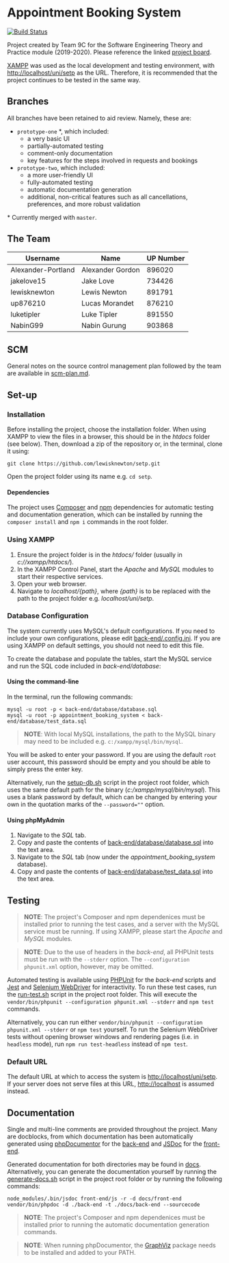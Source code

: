 # Appointment Booking System

[![Build Status](https://travis-ci.com/lewisknewton/setp.svg?token=Nzy7DNUpFaaGScwuwTpx&branch=master)](https://travis-ci.com/lewisknewton/setp)

Project created by Team 9C for the Software Engineering Theory and Practice module (2019-2020). Please reference the linked [project board](https://github.com/users/lewisknewton/projects/1).

[XAMPP](https://www.apachefriends.org/index.html) was used as the local development and testing environment, with [http://localhost/uni/setp](http://localhost/uni/setp) as the URL. Therefore, it is recommended that the project continues to be tested in the same way.

## Branches

All branches have been retained to aid review. Namely, these are:

* `prototype-one`  \*, which included:
  * a very basic UI
  * partially-automated testing
  * comment-only documentation
  * key features for the steps involved in requests and bookings
* `prototype-two`, which included:
  * a more user-friendly UI
  * fully-automated testing
  * automatic documentation generation
  * additional, non-critical features such as all cancellations, preferences, and more robust validation

\* Currently merged with `master`. 

## The Team

| Username           | Name             | UP Number |
|--------------------|------------------|-----------|
| Alexander-Portland | Alexander Gordon | 896020    |
| jakelove15         | Jake Love        | 734426    |
| lewisknewton       | Lewis Newton     | 891791    |
| up876210           | Lucas Morandet   | 876210    |
| luketipler         | Luke Tipler      | 891550    |
| NabinG99           | Nabin Gurung     | 903868    |

## SCM

General notes on the source control management plan followed by the team are available in [scm-plan.md](scm-plan.md).

## Set-up

### Installation 

Before installing the project, choose the installation folder. When using XAMPP to view the files in a browser, this should be in the *htdocs* folder (see below). Then, download a zip of the repository or, in the terminal, clone it using:

```
git clone https://github.com/lewisknewton/setp.git
```

Open the project folder using its name e.g. `cd setp`.

#### Dependencies

The project uses [Composer](https://getcomposer.org/) and [npm](https://www.npmjs.com/) dependencies for automatic testing and documentation generation, which can be installed by running the `composer install` and `npm i` commands in the root folder.

### Using XAMPP

1. Ensure the project folder is in the *htdocs/* folder (usually in *c://xampp/htdocs/*).
2. In the XAMPP Control Panel, start the *Apache* and *MySQL* modules to start their respective services.
3. Open your web browser.
4. Navigate to *localhost/{path}*, where *{path}* is to be replaced with the path to the project folder e.g. *localhost/uni/setp*.

### Database Configuration

The system currently uses MySQL's default configurations. If you need to include your own configurations, please edit [back-end/.config.ini](back-end/.config.ini). If you are using XAMPP on default settings, you should not need to edit this file.

To create the database and populate the tables, start the MySQL service and run the SQL code included in *back-end/database*:

#### Using the command-line

In the terminal, run the following commands:

```
mysql -u root -p < back-end/database/database.sql
mysql -u root -p appointment_booking_system < back-end/database/test_data.sql
```

> **NOTE**: With local MySQL installations, the path to the MySQL binary may need to be included e.g. `c:/xampp/mysql/bin/mysql`.

You will be asked to enter your password. If you are using the default `root` user account, this password should be empty and you should be able to simply press the enter key.

Alternatively, run the [setup-db.sh](setup-db.sh) script in the project root folder, which uses the same default path for the binary (*c:/xampp/mysql/bin/mysql*). This uses a blank password by default, which can be changed by entering your own in the quotation marks of the `--password=""` option.

#### Using phpMyAdmin

1. Navigate to the *SQL* tab.
2. Copy and paste the contents of [back-end/database/database.sql](back-end/database/database.sql) into the text area.
3. Navigate to the *SQL* tab (now under the *appointment_booking_system* database).
4. Copy and paste the contents of [back-end/database/test_data.sql](back-end/database/test_data.sql) into the text area.

## Testing

> **NOTE**: The project's Composer and npm dependenices must be installed prior to running the test cases, and a server with the MySQL service must be running. If using XAMPP, please start the *Apache* and *MySQL* modules.

> **NOTE**: Due to the use of headers in the *back-end*, all PHPUnit tests must be run with the `--stderr` option. The `--configuration phpunit.xml` option, however, may be omitted.

Automated testing is available using [PHPUnit](https://phpunit.de/) for the *back-end* scripts and [Jest](https://jestjs.io/) and [Selenium WebDriver](https://www.selenium.dev/) for interactivity. To run these test cases, run the [run-test.sh](run-tests.sh) script in the project root folder. This will execute the `vendor/bin/phpunit --configuration phpunit.xml --stderr` and `npm test` commands.

Alternatively, you can run either `vendor/bin/phpunit --configuration phpunit.xml --stderr` or `npm test` yourself. To run the Selenium WebDriver tests without opening browser windows and rendering pages (i.e. in `headless` mode), run `npm run test-headless` instead of `npm test`.

### Default URL

The default URL at which to access the system is [http://localhost/uni/setp](http://localhost/uni/setp). If your server does not serve files at this URL, [http://localhost](http://localhost) is assumed instead.

## Documentation

Single and multi-line comments are provided throughout the project. Many are docblocks, from which documentation has been automatically generated using [phpDocumentor](https://www.phpdoc.org/) for the [back-end](back-end) and [JSDoc](https://jsdoc.app/) for the [front-end](front-end).

Generated documentation for both directories may be found in [docs](docs). Alternatively, you can generate the documentation yourself by running the [generate-docs.sh](generate-docs.sh) script in the project root folder or by running the following commands:

```
node_modules/.bin/jsdoc front-end/js -r -d docs/front-end
vendor/bin/phpdoc -d ./back-end -t ./docs/back-end --sourcecode
```

> **NOTE**: The project's Composer and npm dependenices must be installed prior to running the automatic documentation generation commands.

> **NOTE**: When running phpDocumentor, the [GraphViz](https://www.graphviz.org/) package needs to be installed and added to your PATH.
